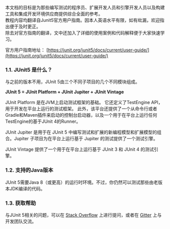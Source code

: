 本文档的目标是为那些编写测试的程序员、扩展开发人员和引擎开发人员以及构建工具和集成开发环境供应商提供综合全面的参考。  
教程内容均翻译自Junit5官方用户指南。因本人英语水平有限，如有纰漏，欢迎指出便于及时更正。  
除去对官方指南的翻译，文中还加入了详细的使用案例和代码解释便于大家快速学习。  

官方用户指南地址： [https://junit.org/junit5/docs/current/user-guide/](https://junit.org/junit5/docs/current/user-guide/)

### 1.1. JUnit5 是什么？

与之前的版本不用，JUnit 5由三个不同子项目的几个不同模块组成。  

**JUnit 5 = JUnit Platform + JUnit Jupiter + JUnit Vintage**

JUnit Platform 是在JVM上启动测试框架的基础。 它还定义了TestEngine API，用于开发在平台上运行的测试框架。 此外，该平台还提供了一个从命令行或者Gradle和Maven插件来启动的控制台启动器，以及一个用于在平台上运行任何TestEngine的基于JUnit 4的Runner。

JUnit Jupiter 是用于在 JUnit 5 中编写测试和扩展的新编程模型和扩展模型的组合。Jupiter 子项目为在平台上运行基于 Jupiter 的测试提供了一个测试引擎。

JUnit Vintage 提供了一个用于在平台上运行基于 JUnit 3 和 JUnit 4 的测试引擎。

### 1.2. 支持的Java版本

JUnit 5需要Java 8（或更高）的运行时环境。不过，你仍然可以测试那些由老版本JDK编译的代码。

### 1.3. 获取帮助

与JUnit 5相关的问题，可以在 [Stack Overflow](https://stackoverflow.com/questions/tagged/junit5) 上进行提问，或者在 [Gitter](Gitter) 上与开发团队交流。
